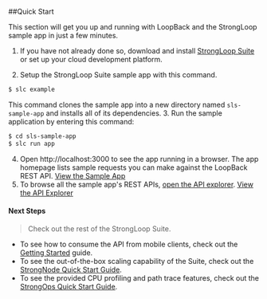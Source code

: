 ##Quick Start

This section will get you up and running with LoopBack and the StrongLoop sample app in just a few minutes.

1. If you have not already done so, download and install [StrongLoop Suite](http://www.strongloop.com/get-started) or set up your cloud development platform.

2. Setup the StrongLoop Suite sample app with this command.
```sh
$ slc example
```
This command clones the sample app into a new directory
named `sls-sample-app` and installs all of its dependencies.
3. Run the sample application by entering this command:
```sh
$ cd sls-sample-app
$ slc run app
```
4. Open http://localhost:3000 to see the app running in a browser. The app homepage lists sample requests you can make against the LoopBack REST API.
<a href="http://localhost:3000/" class="status btn btn-primary">View the Sample App</a>
5. To browse all the sample app's REST APIs, [open the API explorer](http://localhost:3000/explorer).
<a href="http://localhost:3000/explorer" class="status btn btn-primary">View the API Explorer</a>

<h4>Next Steps</h4>

> Check out the rest of the StrongLoop Suite.

 - To see how to consume the API from mobile clients, check out the [Getting Started](#getting-started) guide.
 - To see the out-of-the-box scaling capability of the Suite, check out the
 [StrongNode Quick Start Guide](http://docs.strongloop.com/strongnode#quick-start).
 - To see the provided CPU profiling and path trace features, check out the
 [StrongOps Quick Start Guide](http://docs.strongloop.com/strongops#quick-start).
